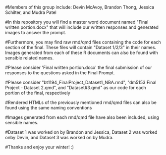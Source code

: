 #Members of this group include: Devin McAvoy, Brandon Thong, Jessica Schilter, and Mudra Patel

#In this repository you will find a master word document named "Final written portion.docx" that will include our written responses and generated images to answer the prompt. 

#Furthermore, you may find raw rmd/qmd files containing the code for each section of the final. These files will contain "Dataset 1/2/3" in their names. Images generated from each of these R documents can also be found with sensible related names. 

#Please consider 'Final written portion.docx' the final submission of our responses to the questions asked in the Final Prompt.

#Please consider "bt1194_FinalProject_Dataset1_NBA.rmd", "dm5153 Final Project - Dataset 2.qmd", and "Dataset#3.qmd" as our code for each portion of the final, respectively

#Rendered HTMLs of the previously mentioned rmd/qmd files can also be found using the same naming conventions

#Images generated from each rmd/qmd file have also been included, using sensible names. 

#Dataset 1 was worked on by Brandon and Jessica, Dataset 2 was worked onby Devin, and Dataset 3 was worked on by Mudra.



#Thanks and enjoy your winter! :)
